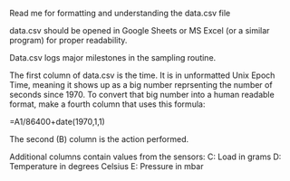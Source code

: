 Read me for formatting and understanding the data.csv file

data.csv should be opened in Google Sheets or MS Excel (or a similar program) 
for proper readability.

Data.csv logs major milestones in the sampling routine.

The first column of data.csv is the time. It is in unformatted Unix Epoch Time, 
meaning it shows up as a big number reprsenting the number of seconds since 1970.
To convert that big number into a human readable format, make a fourth column that
uses this formula:

=A1/86400+date(1970,1,1)

The second (B) column is the action performed.

Additional columns contain values from the sensors: 
C: Load in grams
D: Temperature in degrees Celsius
E: Pressure in mbar